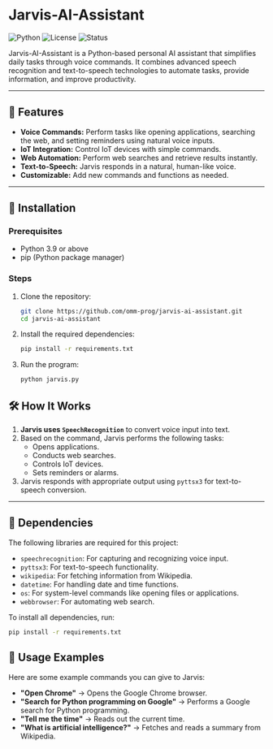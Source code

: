 # Jarvis-AI-Assistant

![Python](https://img.shields.io/badge/Python-3.9%2B-blue)
![License](https://img.shields.io/badge/License-MIT-green)
![Status](https://img.shields.io/badge/Status-Active-brightgreen)

Jarvis-AI-Assistant is a Python-based personal AI assistant that simplifies daily tasks through voice commands. It combines advanced speech recognition and text-to-speech technologies to automate tasks, provide information, and improve productivity.

---

## 🎯 Features

- **Voice Commands:** Perform tasks like opening applications, searching the web, and setting reminders using natural voice inputs.
- **IoT Integration:** Control IoT devices with simple commands.
- **Web Automation:** Perform web searches and retrieve results instantly.
- **Text-to-Speech:** Jarvis responds in a natural, human-like voice.
- **Customizable:** Add new commands and functions as needed.

---

## 🚀 Installation

### Prerequisites
- Python 3.9 or above
- pip (Python package manager)

### Steps
1. Clone the repository:
   ```bash
   git clone https://github.com/omm-prog/jarvis-ai-assistant.git
   cd jarvis-ai-assistant
2. Install the required dependencies:
   ```bash
   pip install -r requirements.txt
3. Run the program:
   ```bash
   python jarvis.py

 ## 🛠️ How It Works

1. **Jarvis uses `SpeechRecognition`** to convert voice input into text.
2. Based on the command, Jarvis performs the following tasks:
   - Opens applications.
   - Conducts web searches.
   - Controls IoT devices.
   - Sets reminders or alarms.
3. Jarvis responds with appropriate output using `pyttsx3` for text-to-speech conversion.

---

## 🧩 Dependencies

The following libraries are required for this project:

- `speechrecognition`: For capturing and recognizing voice input.
- `pyttsx3`: For text-to-speech functionality.
- `wikipedia`: For fetching information from Wikipedia.
- `datetime`: For handling date and time functions.
- `os`: For system-level commands like opening files or applications.
- `webbrowser`: For automating web search.

To install all dependencies, run:
```bash
pip install -r requirements.txt
```
## 📝 Usage Examples

Here are some example commands you can give to Jarvis:

- **"Open Chrome"** → Opens the Google Chrome browser.
- **"Search for Python programming on Google"** → Performs a Google search for Python programming.
- **"Tell me the time"** → Reads out the current time.
- **"What is artificial intelligence?"** → Fetches and reads a summary from Wikipedia.

